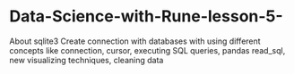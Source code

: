 # Data-Science-with-Rune-lesson-5-
About sqlite3 
Create connection with databases with using different concepts like connection, cursor, executing SQL queries, pandas read_sql, new visualizing techniques, cleaning data 
